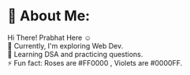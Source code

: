 # 💫 About Me:
Hi There! Prabhat Here ☺<br>🔭 Currently, I'm exploring Web Dev. <br>🌱 Learning DSA and practicing questions. <br>⚡ Fun fact: Roses are #FF0000 , Violets are #0000FF.

